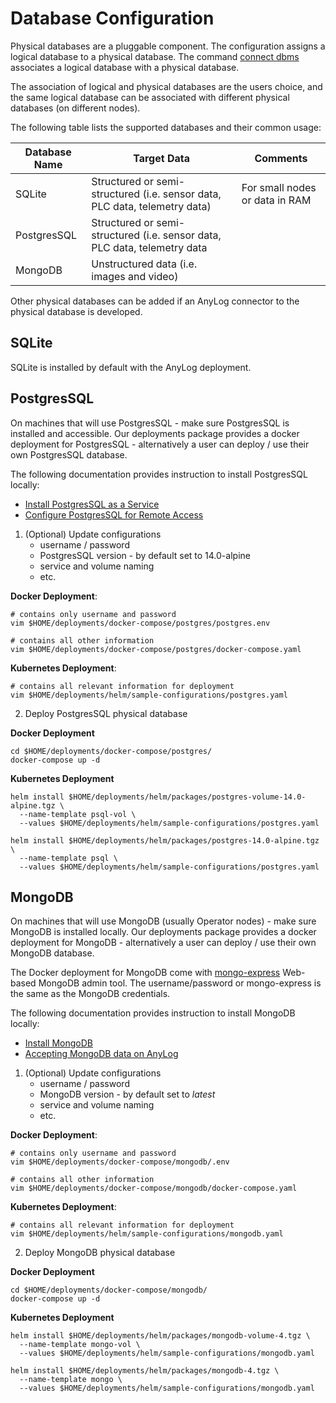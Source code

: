  # Database Configuration
Physical databases are a pluggable component. The configuration assigns a logical database to a physical database.
The command [connect dbms](../sql%20setup.md#connecting-to-a-local-database) associates a logical database with a 
physical database.  

The association of logical and physical databases are the users choice, and the same logical database can be associated 
with different physical databases (on different nodes).

The following table lists the supported databases and their common usage:

| Database Name   | Target Data    | Comments |
| --------------- | ------------- | ------------- |
| SQLite          | Structured or semi-structured (i.e. sensor data, PLC data, telemetry data) | For small nodes or data in RAM |
| PostgresSQL     | Structured or semi-structured (i.e. sensor data, PLC data, telemetry data  |   |
| MongoDB         | Unstructured data (i.e. images and video) |   |

Other physical databases can be added if an AnyLog connector to the physical database is developed.

## SQLite

SQLite is installed by default with the AnyLog deployment.


## PostgresSQL
On machines that will use PostgresSQL - make sure PostgresSQL is installed and accessible. Our  deployments package 
provides a docker deployment for PostgresSQL - alternatively a user can deploy / use their own PostgresSQL database. 

The following documentation provides instruction to install PostgresSQL locally: 
* [Install PostgresSQL as a Service](https://www.postgresql.org/download/)
* [Configure PostgresSQL for Remote Access](https://www.linode.com/docs/guides/configure-postgresql/)

1. (Optional) Update configurations
   * username / password 
   * PostgresSQL version - by default set to 14.0-alpine
   * service and volume naming
   * etc. 

**Docker Deployment**:
```shell
# contains only username and password
vim $HOME/deployments/docker-compose/postgres/postgres.env

# contains all other information 
vim $HOME/deployments/docker-compose/postgres/docker-compose.yaml
```

**Kubernetes Deployment**:
```shell
# contains all relevant information for deployment
vim $HOME/deployments/helm/sample-configurations/postgres.yaml
```

2. Deploy PostgresSQL physical database 

**Docker Deployment**
```shell
cd $HOME/deployments/docker-compose/postgres/
docker-compose up -d
```

**Kubernetes Deployment**
```shell
helm install $HOME/deployments/helm/packages/postgres-volume-14.0-alpine.tgz \
  --name-template psql-vol \
  --values $HOME/deployments/helm/sample-configurations/postgres.yaml

helm install $HOME/deployments/helm/packages/postgres-14.0-alpine.tgz \
  --name-template psql \
  --values $HOME/deployments/helm/sample-configurations/postgres.yaml 
```


## MongoDB 
On machines that will use MongoDB (usually Operator nodes) - make sure MongoDB is installed locally. Our deployments 
package provides a docker deployment for MongoDB - alternatively a user can deploy / use their own MongoDB database. 

The Docker deployment for MongoDB come with [mongo-express](https://github.com/mongo-express/mongo-express) 
Web-based MongoDB admin tool. The username/password or mongo-express is the same as the MongoDB credentials.

The following documentation provides instruction to install MongoDB locally: 

* [Install MongoDB](https://www.linode.com/docs/guides/mongodb-community-shell-installation/)
* [Accepting MongoDB data on AnyLog](Support/setting_up_mongodb.md)

1. (Optional) Update configurations
   * username / password 
   * MongoDB version - by default set to _latest_
   * service and volume naming
   * etc. 

**Docker Deployment**:
```shell
# contains only username and password
vim $HOME/deployments/docker-compose/mongodb/.env

# contains all other information 
vim $HOME/deployments/docker-compose/mongodb/docker-compose.yaml
```

**Kubernetes Deployment**:
```shell
# contains all relevant information for deployment
vim $HOME/deployments/helm/sample-configurations/mongodb.yaml
```

2. Deploy MongoDB physical database 

**Docker Deployment**
```shell
cd $HOME/deployments/docker-compose/mongodb/
docker-compose up -d
```

**Kubernetes Deployment**
```shell
helm install $HOME/deployments/helm/packages/mongodb-volume-4.tgz \
  --name-template mongo-vol \
  --values $HOME/deployments/helm/sample-configurations/mongodb.yaml

helm install $HOME/deployments/helm/packages/mongodb-4.tgz \
  --name-template mongo \
  --values $HOME/deployments/helm/sample-configurations/mongodb.yaml 
```
